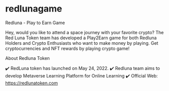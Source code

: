 # redlunagame
Redluna - Play to Earn Game


Hey, would you like to attend a space journey with your favorite crypto? The Red Luna Token team has developed a Play2Earn game for both Redluna Holders and Crypto Enthusiasts who want to make money by playing. 
Get cryptocurrencies and NFT rewards by playing crypto game!

About Redluna Token 

✔️ RedLuna token has launched on May 24, 2022.
✔️ Redluna team aims to develop Metaverse Learning Platform for Online Learning
✔️ Official Web: https://redlunatoken.com
